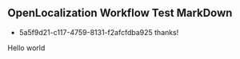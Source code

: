 ## OpenLocalization Workflow Test MarkDown
* 5a5f9d21-c117-4759-8131-f2afcfdba925 
thanks!

Hello world